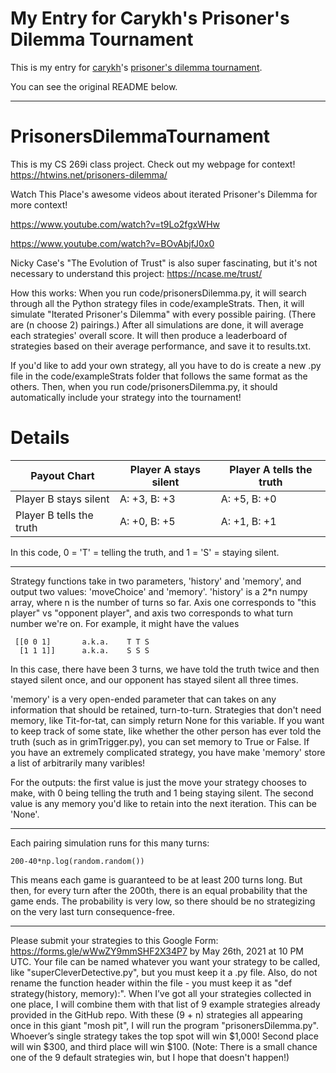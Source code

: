 # My Entry for Carykh's Prisoner's Dilemma Tournament

This is my entry for [carykh](https://www.youtube.com/user/carykh)'s [prisoner's dilemma tournament](https://www.youtube.com/watch?v=r2Fw_rms-mA).

You can see the original README below.

---

# PrisonersDilemmaTournament

This is my CS 269i class project. Check out my webpage for context! https://htwins.net/prisoners-dilemma/

Watch This Place's awesome videos about iterated Prisoner's Dilemma for more context!

https://www.youtube.com/watch?v=t9Lo2fgxWHw

https://www.youtube.com/watch?v=BOvAbjfJ0x0

Nicky Case's "The Evolution of Trust" is also super fascinating, but it's not necessary to understand this project: https://ncase.me/trust/

How this works:
When you run code/prisonersDilemma.py, it will search through all the Python strategy files in code/exampleStrats. Then, it will simulate "Iterated Prisoner's Dilemma" with every possible pairing. (There are (n choose 2) pairings.) After all simulations are done, it will average each strategies' overall score. It will then produce a leaderboard of strategies based on their average performance, and save it to results.txt.

If you'd like to add your own strategy, all you have to do is create a new .py file in the code/exampleStrats folder that follows the same format as the others. Then, when you run code/prisonersDilemma.py, it should automatically include your strategy into the tournament!

# Details
| Payout Chart  | Player A stays silent | Player A tells the truth |
| ------------- | ------------- | ------------- |
| Player B stays silent  | A: +3, B: +3  | A: +5, B: +0  |
| Player B tells the truth  | A: +0, B: +5  | A: +1, B: +1  |

In this code, 0 = 'T' = telling the truth, and 1 = 'S' = staying silent.

---

Strategy functions take in two parameters, 'history' and 'memory', and output two values: 'moveChoice' and 'memory'. 'history' is a 2\*n numpy array, where n is the number of turns so far. Axis one corresponds to "this player" vs "opponent player", and axis two corresponds to what turn number we're on.
For example, it might have the values
```
 [[0 0 1]       a.k.a.    T T S
  [1 1 1]]      a.k.a.    S S S
```
In this case, there have been 3 turns, we have told the truth twice and then stayed silent once, and our opponent has stayed silent all three times.

'memory' is a very open-ended parameter that can takes on any information that should be retained, turn-to-turn. Strategies that don't need memory, like Tit-for-tat, can simply return None for this variable. If you want to keep track of some state, like whether the other person has ever told the truth (such as in grimTrigger.py), you can set memory to True or False. If you have an extremely complicated strategy, you have make 'memory' store a list of arbitrarily many varibles!

For the outputs: the first value is just the move your strategy chooses to make, with 0 being telling the truth and 1 being staying silent. The second value is any memory you'd like to retain into the next iteration. This can be 'None'.

---

Each pairing simulation runs for this many turns:
```
200-40*np.log(random.random())
```
This means each game is guaranteed to be at least 200 turns long. But then, for every turn after the 200th, there is an equal probability that the game ends. The probability is very low, so there should be no strategizing on the very last turn consequence-free.

---

Please submit your strategies to this Google Form: https://forms.gle/wWwZY9mmSHF2X34P7 by May 26th, 2021 at 10 PM UTC. Your file can be named whatever you want your strategy to be called, like "superCleverDetective.py", but you must keep it a .py file. Also, do not rename the function header within the file - you must keep it as "def strategy(history, memory):". When I’ve got all your strategies collected in one place, I will combine them with that list of 9 example strategies already provided in the GitHub repo. With these (9 + n) strategies all appearing once in this giant "mosh pit", I will run the program "prisonersDilemma.py". Whoever’s single strategy takes the top spot will win $1,000!  Second place will win $300, and third place will win $100. (Note: There is a small chance one of the 9 default strategies win, but I hope that doesn't happen!)
